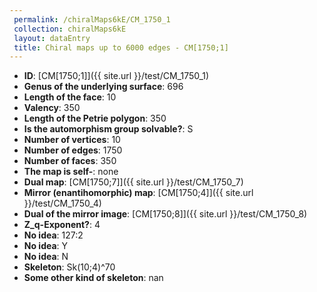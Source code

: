 ```yaml
--- 
 permalink: /chiralMaps6kE/CM_1750_1 
 collection: chiralMaps6kE
 layout: dataEntry
 title: Chiral maps up to 6000 edges - CM[1750;1]
---
```


- **ID**: [CM[1750;1]]({{ site.url }}/test/CM_1750_1)
- **Genus of the underlying surface**: 696
- **Length of the face**: 10
- **Valency**: 350
- **Length of the Petrie polygon**: 350
- **Is the automorphism group solvable?**: S
- **Number of vertices**: 10
- **Number of edges**: 1750
- **Number of faces**: 350
- **The map is self-**: none
- **Dual map**: [CM[1750;7]]({{ site.url }}/test/CM_1750_7)
- **Mirror (enantihomorphic) map**: [CM[1750;4]]({{ site.url }}/test/CM_1750_4)
- **Dual of the mirror image**: [CM[1750;8]]({{ site.url }}/test/CM_1750_8)
- **Z_q-Exponent?**: 4
- **No idea**:  127:2
- **No idea**: Y
- **No idea**: N
- **Skeleton**: Sk(10;4)^70
- **Some other kind of skeleton**: nan
